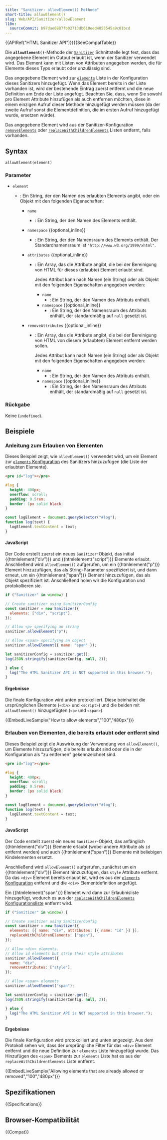 ```yaml
---
title: "Sanitizer: allowElement() Methode"
short-title: allowElement()
slug: Web/API/Sanitizer/allowElement
l10n:
  sourceCommit: b97dae0887fb02713db610eed4855545a9c81bcd
---
```


{{APIRef("HTML Sanitizer API")}}{{SeeCompatTable}}

Die **`allowElement()`**-Methode der [`Sanitizer`](/de/docs/Web/API/Sanitizer) Schnittstelle legt fest, dass das angegebene Element im Output erlaubt ist, wenn der Sanitizer verwendet wird. Das Element kann mit Listen von Attributen angegeben werden, die für Elemente dieses Typs erlaubt oder unzulässig sind.

Das angegebene Element wird zur [`elements`](/de/docs/Web/API/SanitizerConfig#elements) Liste in der Konfiguration dieses Sanitizers hinzugefügt. Wenn das Element bereits in der Liste vorhanden ist, wird der bestehende Eintrag zuerst entfernt und die neue Definition am Ende der Liste angefügt. Beachten Sie, dass, wenn Sie sowohl pro Element Attribute hinzufügen als auch entfernen möchten, diese in einem einzigen Aufruf dieser Methode hinzugefügt werden müssen (da der zweite Aufruf sonst die Elementdefinition, die im ersten Aufruf hinzugefügt wurde, ersetzen würde).

Das angegebene Element wird aus der Sanitizer-Konfiguration [`removeElements`](/de/docs/Web/API/SanitizerConfig#removeelements) oder [`replaceWithChildrenElements`](/de/docs/Web/API/SanitizerConfig#replacewithchildrenelements) Listen entfernt, falls vorhanden.

## Syntax

```js-nolint
allowElement(element)
```

### Parameter

- `element`

  - : Ein String, der den Namen des erlaubten Elements angibt, oder ein Objekt mit den folgenden Eigenschaften:

    - `name`
      - : Ein String, der den Namen des Elements enthält.
    - `namespace` {{optional_inline}}
      - : Ein String, der den Namensraum des Elements enthält. Der Standardnamensraum ist `"http://www.w3.org/1999/xhtml"`.
    - `attributes` {{optional_inline}}

      - : Ein Array, das die Attribute angibt, die bei der Bereinigung von HTML für dieses (erlaubte) Element erlaubt sind.

        Jedes Attribut kann nach Namen (ein String) oder als Objekt mit den folgenden Eigenschaften angegeben werden:

        - `name`
          - : Ein String, der den Namen des Attributs enthält.
        - `namespace` {{optional_inline}}
          - : Ein String, der den Namensraum des Attributs enthält, der standardmäßig auf `null` gesetzt ist.

    - `removeAttributes` {{optional_inline}}

      - : Ein Array, das die Attribute angibt, die bei der Bereinigung von HTML von diesem (erlaubten) Element entfernt werden sollen.

        Jedes Attribut kann nach Namen (ein String) oder als Objekt mit den folgenden Eigenschaften angegeben werden:

        - `name`
          - : Ein String, der den Namen des Attributs enthält.
        - `namespace` {{optional_inline}}
          - : Ein String, der den Namensraum des Attributs enthält, der standardmäßig auf `null` gesetzt ist.

### Rückgabe

Keine (`undefined`).

## Beispiele

### Anleitung zum Erlauben von Elementen

Dieses Beispiel zeigt, wie `allowElement()` verwendet wird, um ein Element zur [`elements` Konfiguration](/de/docs/Web/API/SanitizerConfig#elements) des Sanitizers hinzuzufügen (die Liste der erlaubten Elemente).

```html hidden
<pre id="log"></pre>
```

```css hidden
#log {
  height: 400px;
  overflow: scroll;
  padding: 0.5rem;
  border: 1px solid black;
}
```

```js hidden
const logElement = document.querySelector("#log");
function log(text) {
  logElement.textContent = text;
}
```

#### JavaScript

Der Code erstellt zuerst ein neues `Sanitizer`-Objekt, das initial {{htmlelement("div")}} und {{htmlelement("script")}} Elemente erlaubt. Anschließend wird `allowElement()` aufgerufen, um ein {{htmlelement("p")}} Element hinzuzufügen, das als String-Parameter spezifiziert ist, und dann erneut, um ein {{htmlelement("span")}} Element hinzuzufügen, das als Objekt spezifiziert ist. Anschließend holen wir die Konfiguration und protokollieren sie.

```js hidden
if ("Sanitizer" in window) {
```

```js
// Create sanitizer using SanitizerConfig
const sanitizer = new Sanitizer({
  elements: ["div", "script"],
});

// Allow <p> specifying an string
sanitizer.allowElement("p");

// Allow <span> specifying an object
sanitizer.allowElement({ name: "span" });

let sanitizerConfig = sanitizer.get();
log(JSON.stringify(sanitizerConfig, null, 2));
```

```js hidden
} else {
  log("The HTML Sanitizer API is NOT supported in this browser.");
}
```

#### Ergebnisse

Die finale Konfiguration wird unten protokolliert. Diese beinhaltet die ursprünglichen Elemente (`<div>` und `<script>`) und die beiden mit `allowElement()` hinzugefügten (`<p>` und `<span>`).

{{EmbedLiveSample("How to allow elements","100","480px")}}

### Erlauben von Elementen, die bereits erlaubt oder entfernt sind

Dieses Beispiel zeigt die Auswirkung der Verwendung von `allowElement()`, um Elemente hinzuzufügen, die bereits erlaubt sind oder die in der Konfiguration als "zu entfernen" gekennzeichnet sind.

```html hidden
<pre id="log"></pre>
```

```css hidden
#log {
  height: 400px;
  overflow: scroll;
  padding: 0.5rem;
  border: 1px solid black;
}
```

```js hidden
const logElement = document.querySelector("#log");
function log(text) {
  logElement.textContent = text;
}
```

#### JavaScript

Der Code erstellt zuerst ein neues `Sanitizer`-Objekt, das anfänglich {{htmlelement("div")}} Elemente erlaubt (wobei andere Attribute als `id` entfernt werden) und auch {{htmlelement("span")}} Elemente mit beliebigen Kindelementen ersetzt.

Anschließend wird `allowElement()` aufgerufen, zunächst um ein {{htmlelement("div")}} Element hinzuzufügen, das `style` Attribute entfernt. Da das `<div>` Element bereits erlaubt ist, wird es aus der [`elements` Konfiguration](/de/docs/Web/API/SanitizerConfig#elements) entfernt und die `<div>` Elementdefinition angefügt.

Ein {{htmlelement("span")}} Element wird dann zur Erlaubnisliste hinzugefügt, wodurch es aus der [`replaceWithChildrenElements` Konfigurationsliste](/de/docs/Web/API/SanitizerConfig#replacewithchildrenelements) entfernt wird.

```js hidden
if ("Sanitizer" in window) {
```

```js
// Create sanitizer using SanitizerConfig
const sanitizer = new Sanitizer({
  elements: [{ name: "div", attributes: [{ name: "id" }] }],
  replaceWithChildrenElements: ["span"],
});

// Allow <div> elements.
// Allow id elements but strip their style attributes
sanitizer.allowElement({
  name: "div",
  removeAttributes: ["style"],
});

// Allow <span> elements
sanitizer.allowElement("span");

let sanitizerConfig = sanitizer.get();
log(JSON.stringify(sanitizerConfig, null, 2));
```

```js hidden
} else {
  log("The HTML Sanitizer API is NOT supported in this browser.");
}
```

#### Ergebnisse

Die finale Konfiguration wird protokolliert und unten angezeigt. Aus dem Protokoll sehen wir, dass der ursprüngliche Filter für das `<div>` Element entfernt und die neue Definition zur `elements` Liste hinzugefügt wurde. Das Hinzufügen des `<span>` Elements zur `elements` Liste hat es aus der `replaceWithChildrenElements` Liste entfernt.

{{EmbedLiveSample("Allowing elements that are already allowed or removed","100","480px")}}

## Spezifikationen

{{Specifications}}

## Browser-Kompatibilität

{{Compat}}

